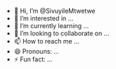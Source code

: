 - 👋 Hi, I’m @SivuyileMtwetwe
- 👀 I’m interested in ...
- 🌱 I’m currently learning ...
- 💞️ I’m looking to collaborate on ...
- 📫 How to reach me ...
- 😄 Pronouns: ...
- ⚡ Fun fact: ...

<!---
SivuyileMtwetwe/SivuyileMtwetwe is a ✨ special ✨ repository because its `README.md` (this file) appears on your GitHub profile.
You can click the Preview link to take a look at your changes.
--->
